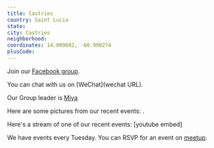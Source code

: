 ```yaml
---
title: Castries
country: Saint Lucia
state: 
city: Castries
neighborhood: 
coordinates: 14.009602, -60.990274
plusCode:
---
```

Join our [Facebook group](https://www.facebook.com/groups/free.code.camp.your.castries).

You can chat with us on [WeChat](wechat URL).

Our Group leader is [Miya](freecodecamp.org/miya)

Here are some pictures from our recent events:
![]().

Here's a stream of one of our recent events:
[youtube embed]

We have events every Tuesday. You can RSVP for an event on [meetup](meetupurl).
